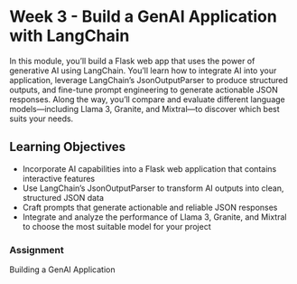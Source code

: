 # Week 3 - Build a GenAI Application with LangChain

In this module, you’ll build a Flask web app that uses the power of generative AI using LangChain. You’ll learn how to integrate AI into your application, leverage LangChain’s JsonOutputParser to produce structured outputs, and fine-tune prompt engineering to generate actionable JSON responses. Along the way, you’ll compare and evaluate different language models—including Llama 3, Granite, and Mixtral—to discover which best suits your needs.

## Learning Objectives

* Incorporate AI capabilities into a Flask web application that contains interactive features
* Use LangChain’s JsonOutputParser to transform AI outputs into clean, structured JSON data
* Craft prompts that generate actionable and reliable JSON responses
* Integrate and analyze the performance of Llama 3, Granite, and Mixtral to choose the most suitable model for your project

### Assignment

Building a GenAI Application